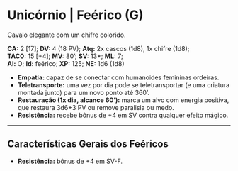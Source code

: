 # Unicórnio | Feérico (G)

Cavalo elegante com um chifre colorido.

**CA:** 2 [17]; **DV:** 4 (18 PV); **Atq:** 2x cascos (1d8), 1x chifre (1d8);  
**TAC0:** 15 [+4]; **MV:** 80’; **SV:** 13\*; **ML:** 7;  
**Al:** O; **Id:** feérico; **XP:** 125; **NE:** 1d6 (1d8)

- **Empatia:** capaz de se conectar com humanoides femininas ordeiras.  
- **Teletransporte:** uma vez por dia pode se teletransportar (e uma criatura montada junto) para um novo ponto até 360’.  
- **Restauração (1x dia, alcance 60’):** marca um alvo com energia positiva, que restaura 3d6+3 PV ou remove paralisia ou medo.  
- **Resistência:** recebe bônus de +4 em SV contra qualquer efeito mágico.  

---

## Características Gerais dos Feéricos

- **Resistência:** bônus de +4 em SV-F.